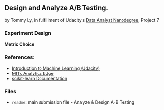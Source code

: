 ## Design and Analyze A/B Testing.
by Tommy Ly, in fulfillment of Udacity's [Data Analyst Nanodegree](https://www.udacity.com/course/nd002), Project 7

### Experiment Design
#### Metric Choice
> 

### References:
- [Introduction to Machine Learning (Udacity)](https://www.udacity.com/course/viewer#!/c-ud120-nd)
- [MITx Analytics Edge](https://www.edx.org/course/analytics-edge-mitx-15-071x-0)
- [scikit-learn Documentation](http://scikit-learn.org/stable/documentation.html)

### Files
- `readme`: main submission file - Analyze & Design A-B Testing


